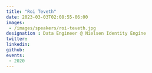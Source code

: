 ```yaml
---
title: "Roi Teveth"
date: 2023-03-03T02:08:55-06:00
images: 
 - /images/speakers/roi-teveth.jpg
designation : Data Engineer @ Nielsen Identity Engine
twitter: 
linkedin: 
github: 
events:
 - 2020
---
```



